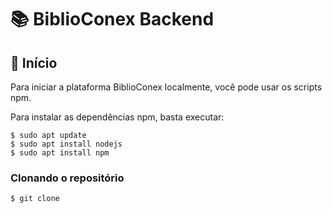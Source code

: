 # 📚 BiblioConex Backend

## 🚀 Início

Para iniciar a plataforma BiblioConex localmente, você pode usar os scripts npm.

Para instalar as dependências npm, basta executar:

```
$ sudo apt update
$ sudo apt install nodejs
$ sudo apt install npm
```

### Clonando o repositório
```
$ git clone
```
